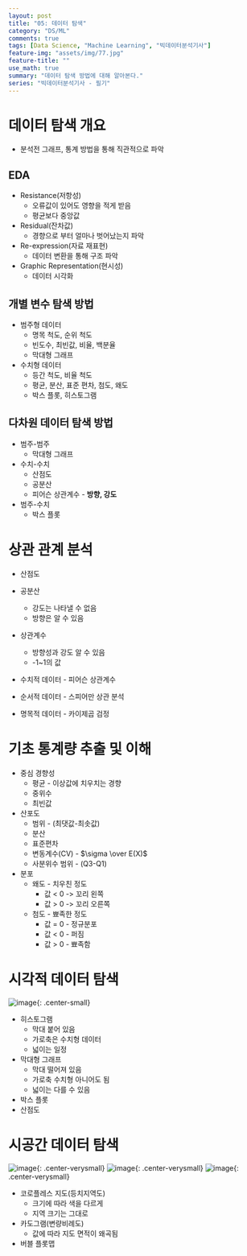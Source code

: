```yaml
---
layout: post
title: "05: 데이터 탐색"
category: "DS/ML"
comments: true
tags: [Data Science, "Machine Learning", "빅데이터분석기사"]
feature-img: "assets/img/77.jpg"
feature-title: ""
use_math: true
summary: "데이터 탐색 방법에 대해 알아본다."
series: "빅데이터분석기사 - 필기"
---
```


# 데이터 탐색 개요

* 분석전 그래프, 통계 방법을 통해 직관적으로 파악


## EDA

* Resistance(저항성)
  * 오류값이 있어도 영향을 적게 받음
  * 평균보다 중앙값
* Residual(잔차값)
  * 경향으로 부터 얼마나 벗어났는지 파악
* Re-expression(자료 재표현)
  * 데이터 변환을 통해 구조 파악
* Graphic Representation(현시성)
  * 데이터 시각화

## 개별 변수 탐색 방법
* 범주형 데이터
  * 명목 척도, 순위 척도
  * 빈도수, 최빈값, 비율, 백분율
  * 막대형 그래프
* 수치형 데이터
  * 등간 척도, 비율 척도
  * 평균, 분산, 표준 편차, 첨도, 왜도
  * 박스 플롯, 히스토그램

## 다차원 데이터 탐색 방법

* 범주-범주
  * 막대형 그래프
* 수치-수치
  * 산점도
  * 공분산
  * 피어슨 상관계수 - **방향, 강도**
* 범주-수치
  * 박스 플롯

# 상관 관계 분석

* 산점도
* 공분산
  * 강도는 나타낼 수 없음
  * 방향은 알 수 있음
* 상관계수
  * 방향성과 강도 알 수 있음
  * -1~1의 값

* 수치적 데이터 - 피어슨 상관계수
* 순서적 데이터 - 스피어만 상관 분석
* 명목적 데이터 - 카이제곱 검정


# 기초 통계량 추출 및 이해

* 중심 경향성
  * 평균 - 이상값에 치우치는 경향
  * 중위수
  * 최빈값
* 산포도
  * 범위 - (최댓값-최솟값)
  * 분산
  * 표준편차
  * 변동계수(CV) - $\sigma \over E(X)$
  * 사분위수 범위 - (Q3-Q1)
* 분포
  * 왜도 - 치우친 정도
    * 값 < 0 -> 꼬리 왼쪽
    * 값 > 0 -> 꼬리 오른쪽
  * 첨도 - 뾰족한 정도
    * 값 = 0 - 정규분포
    * 값 < 0 - 퍼짐
    * 값 > 0 - 뾰족함

# 시각적 데이터 탐색

![image](https://user-images.githubusercontent.com/37871541/114735567-45f52300-9d80-11eb-9a00-4582fa0481af.png){: .center-small}



* 히스토그램
  * 막대 붙어 있음
  * 가로축은 수치형 데이터
  * 넓이는 일정
* 막대형 그래프
  * 막대 떨어져 있음
  * 가로축 수치형 아니어도 됨
  * 넓이는 다를 수 있음
* 박스 플롯
* 산점도

# 시공간 데이터 탐색

![image](https://user-images.githubusercontent.com/37871541/114735894-953b5380-9d80-11eb-84ca-ffb260dcc07b.png){: .center-verysmall}
![image](https://user-images.githubusercontent.com/37871541/114735935-9e2c2500-9d80-11eb-8201-4ef13ee53fec.png){: .center-verysmall}
![image](https://user-images.githubusercontent.com/37871541/114735971-a6846000-9d80-11eb-9611-63793a624290.png){: .center-verysmall}



* 코로플레스 지도(등치지역도)
  * 크기에 따라 색을 다르게
  * 지역 크기는 그대로
* 카도그램(변량비례도)
  * 값에 따라 지도 면적이 왜곡됨
* 버블 플롯맵

